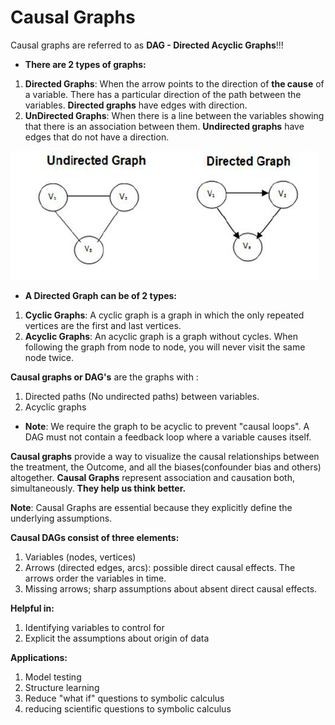 # Causal Graphs

Causal graphs are referred to as **DAG - Directed Acyclic Graphs**!!! 

* **There are 2 types of graphs:**

1. **Directed Graphs**: When the arrow points to the direction of **the cause** of a variable. There has a particular direction of the path between the variables. **Directed graphs** have edges with direction.
2. **UnDirected Graphs**: When there is a line between the variables showing that there is an association between them. **Undirected graphs** have edges that do not have a direction. 

![](../.gitbook/assets/image%20%2820%29.png)

* **A Directed Graph can be of 2 types:**

1. **Cyclic Graphs**: A cyclic graph is a graph in which the only repeated vertices are the first and last vertices.
2. **Acyclic Graphs**: An acyclic graph is a graph without cycles. When following the graph from node to node, you will never visit the same node twice.

**Causal graphs or DAG's** are the graphs with :

1. Directed paths \(No undirected paths\) between variables. 
2. Acyclic graphs 

* **Note**: We require the graph to be acyclic to prevent "causal loops". A DAG must not contain a feedback loop where a variable causes itself.

**Causal graphs** provide a way to visualize the causal relationships between the treatment, the Outcome, and all the biases\(confounder bias and others\) altogether. **Causal Graphs** represent association and causation both, simultaneously. **They help us think better.** 

**Note**: Causal Graphs are essential because they explicitly define the underlying assumptions.

**Causal DAGs consist of three elements:** 

1. Variables \(nodes, vertices\) 
2. Arrows \(directed edges, arcs\): possible direct causal effects. The arrows order the variables in time.
3. Missing arrows; sharp assumptions about absent direct causal effects.

**Helpful in:**

1. Identifying variables to control for
2. Explicit the assumptions about origin of data 

**Applications:**

1. Model testing
2. Structure learning
3. Reduce "what if" questions to symbolic calculus
4. reducing scientific questions to symbolic calculus



